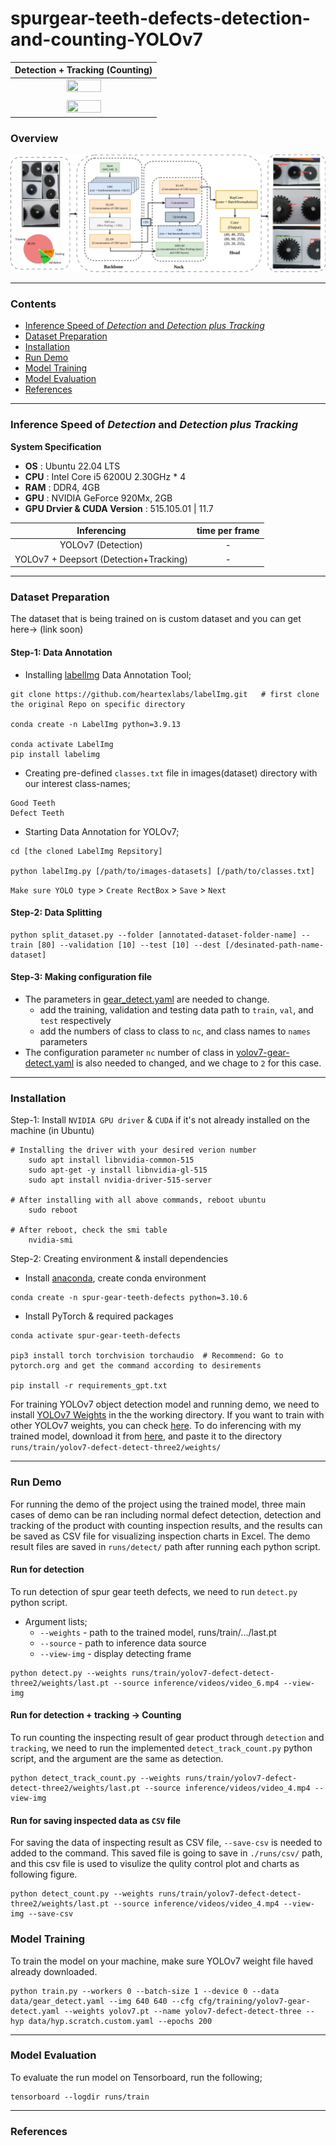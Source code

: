 # spurgear-teeth-defects-detection-and-counting-YOLOv7

|    Detection + Tracking (Counting)       | 
|            :---:          | 
|    	<img src="https://github.com/ThuraTunScibotics/spurgear-teeth-defects-detection-and-tracking-with-YOLOv7-DeepSort/blob/main/assets/detect_track_count_2.gif" height="50%" width="50%">	     | 
|			|				|
|      <img src="https://github.com/ThuraTunScibotics/spurgear-teeth-defects-detection-and-tracking-with-YOLOv7-DeepSort/blob/main/assets/detect_track_count_1.gif" height="50%" width="50%">       | 


### Overview
![overview process](https://github.com/ThuraTunScibotics/spurgear-teeth-defects-detection-and-tracking-with-YOLOv7-DeepSort/blob/main/assets/process_design.png)

-------------------------------------------------------------
### Contents

* [Inference Speed of _Detection_ and _Detection plus Tracking_](#inference-speed-of-detection-and-detection-plus-tracking)  
* [Dataset Preparation](#dataset-preparation)
* [Installation](#installation)
* [Run Demo](#run-demo)
* [Model Training](#model-training)
* [Model Evaluation](#model-evaluation)
* [References](#references)

-------------------------------------------------------------
### Inference Speed of _Detection_ and _Detection plus Tracking_

**System Specification**
* **OS** : Ubuntu 22.04 LTS
* **CPU** : Intel Core i5 6200U 2.30GHz * 4
* **RAM** : DDR4, 4GB 
* **GPU** : NVIDIA GeForce 920Mx, 2GB
* **GPU Drvier & CUDA Version** : 515.105.01 | 11.7

|     Inferencing       |      time per frame       | 
|        :---:          |     :---:      | 
| YOLOv7 (Detection)                |       -        | 
| YOLOv7 + Deepsort (Detection+Tracking)    |       -        | 

-----------------------------------------------------------
### Dataset Preparation
The dataset that is being trained on is custom dataset and you can get here-> (link soon)

#### Step-1: Data Annotation

* Installing [labelImg](https://github.com/heartexlabs/labelImg) Data Annotation Tool;
```
git clone https://github.com/heartexlabs/labelImg.git   # first clone the original Repo on specific directory

conda create -n LabelImg python=3.9.13

conda activate LabelImg
pip install labelimg
```
* Creating pre-defined `classes.txt` file in images(dataset) directory with our interest class-names;
```
Good Teeth
Defect Teeth
```
* Starting Data Annotation for YOLOv7;

```
cd [the cloned LabelImg Repsitory]

python labelImg.py [/path/to/images-datasets] [/path/to/classes.txt]
```
`Make sure YOLO type` > `Create RectBox` > `Save` > `Next`

#### Step-2: Data Splitting
```
python split_dataset.py --folder [annotated-dataset-folder-name] --train [80] --validation [10] --test [10] --dest [/desinated-path-name-dataset]
```
#### Step-3: Making configuration file
* The parameters in [gear_detect.yaml](https://github.com/ThuraTunScibotics/spurgear-teeth-defects-detection-and-tracking-with-YOLOv7-DeepSort/blob/main/data/gear_detect.yaml) are needed to change.
	* add the training, validation and testing data path to `train`, `val`, and `test` respectively 
	* add the numbers of class to class to `nc`, and class names to `names` parameters
* The configuration parameter `nc` number of class in [yolov7-gear-detect.yaml](https://github.com/ThuraTunScibotics/spurgear-teeth-defects-detection-and-tracking-with-YOLOv7-DeepSort/blob/main/cfg/training/yolov7-gear-detect.yaml) is also needed to changed, and we chage to `2` for this case.
----------------------------------------------------

### Installation
Step-1: Install `NVIDIA GPU driver` & `CUDA` if it's not already installed on the machine (in Ubuntu)
```
# Installing the driver with your desired verion number
	sudo apt install libnvidia-common-515
	sudo apt-get -y install libnvidia-gl-515
	sudo apt install nvidia-driver-515-server
	
# After installing with all above commands, reboot ubuntu
	sudo reboot
	
# After reboot, check the smi table
	nvidia-smi	
```

Step-2: Creating environment & install dependencies
* Install [anaconda](https://www.anaconda.com/), create conda environment
```
conda create -n spur-gear-teeth-defects python=3.10.6 
```

* Install PyTorch & required packages
```
conda activate spur-gear-teeth-defects

pip3 install torch torchvision torchaudio  # Recommend: Go to pytorch.org and get the command according to desirements

pip install -r requirements_gpt.txt
```
For training YOLOv7 object detection model and running demo, we need to install [YOLOv7 Weights](https://drive.google.com/file/d/19zlzP6T3aBoR7ZvTXbrWaGquBa9Tx5q0/view?usp=sharing) in the the working directory. If you want to train with other YOLOv7 weights, you can check [here](). To do inferencing with my trained model, download it from [here](https://drive.google.com/file/d/1yfpfoOt8XkpwrSOkvZteVg3_iJoq51Gl/view?usp=share_link), and paste it to the directory `runs/train/yolov7-defect-detect-three2/weights/`

----------------------------------------------

### Run Demo
For running the demo of the project using the trained model, three main cases of demo can be ran including normal defect detection, detection and tracking of the product with counting inspection results, and the results can be saved as CSV file for visualizing inspection charts in Excel. The demo result files are saved in `runs/detect/` path after running each python script.

#### Run for detection
To run detection of spur gear teeth defects, we need to run `detect.py` python script.
* Argument lists;
   * `--weights` - path to the trained model, runs/train/.../last.pt
   * `--source` - path to inference data source
   * `--view-img` - display detecting frame
	
```
python detect.py --weights runs/train/yolov7-defect-detect-three2/weights/last.pt --source inference/videos/video_6.mp4 --view-img
```

#### Run for detection + tracking -> Counting
To run counting the inspecting result of gear product through `detection` and `tracking`, we need to run the implemented `detect_track_count.py` python script, and the argument are the same as detection. 
   
```
python detect_track_count.py --weights runs/train/yolov7-defect-detect-three2/weights/last.pt --source inference/videos/video_4.mp4 --view-img
```

#### Run for saving inspected data as `CSV` file
For saving the data of inspecting result as CSV file, `--save-csv` is needed to added to the command. This saved file is going to save in `./runs/csv/` path, and this csv file is used to visulize the qulity control plot and charts as following figure.
```
python detect_count.py --weights runs/train/yolov7-defect-detect-three2/weights/last.pt --source inference/videos/video_4.mp4 --view-img --save-csv
```

### Model Training

To train the model on your machine, make sure YOLOv7 weight file haved already downloaded.
```
python train.py --workers 0 --batch-size 1 --device 0 --data data/gear_detect.yaml --img 640 640 --cfg cfg/training/yolov7-gear-detect.yaml --weights yolov7.pt --name yolov7-defect-detect-three --hyp data/hyp.scratch.custom.yaml --epochs 200
```


------------------------------------------------------------

### Model Evaluation
To evaluate the run model on Tensorboard, run the following;
```
tensorboard --logdir runs/train
```

-------------------------------------------------------

### References

